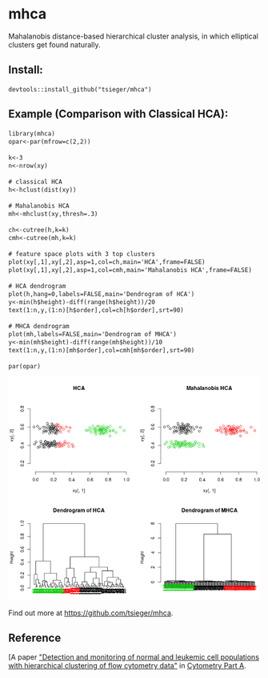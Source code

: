 # mhca

Mahalanobis distance-based hierarchical cluster analysis, in which
elliptical clusters get found naturally. 

## Install:

    devtools::install_github("tsieger/mhca")

## Example (Comparison with Classical HCA):

    library(mhca)
    opar<-par(mfrow=c(2,2))
    
    k<-3
    n<-nrow(xy)
    
    # classical HCA
    h<-hclust(dist(xy))
    
    # Mahalanobis HCA
    mh<-mhclust(xy,thresh=.3)
    
    ch<-cutree(h,k=k)
    cmh<-cutree(mh,k=k)
    
    # feature space plots with 3 top clusters
    plot(xy[,1],xy[,2],asp=1,col=ch,main='HCA',frame=FALSE)
    plot(xy[,1],xy[,2],asp=1,col=cmh,main='Mahalanobis HCA',frame=FALSE)
    
    # HCA dendrogram
    plot(h,hang=0,labels=FALSE,main='Dendrogram of HCA')
    y<-min(h$height)-diff(range(h$height))/20
    text(1:n,y,(1:n)[h$order],col=ch[h$order],srt=90)
    
    # MHCA dendrogram
    plot(mh,labels=FALSE,main='Dendrogram of MHCA')
    y<-min(mh$height)-diff(range(mh$height))/10
    text(1:n,y,(1:n)[mh$order],col=cmh[mh$order],srt=90)
    
    par(opar)

![Example](/inst/mhca.png?raw=true "Comparison with classical HCA.")

Find out more at https://github.com/tsieger/mhca.

## Reference

[A paper ["Detection and monitoring of normal and leukemic cell 
populations with hierarchical clustering of flow cytometry 
data"](http://dx.doi.org/10.1002/cyto.a.21148) in 
[Cytometry Part A](https://onlinelibrary.wiley.com/journal/15524930).

